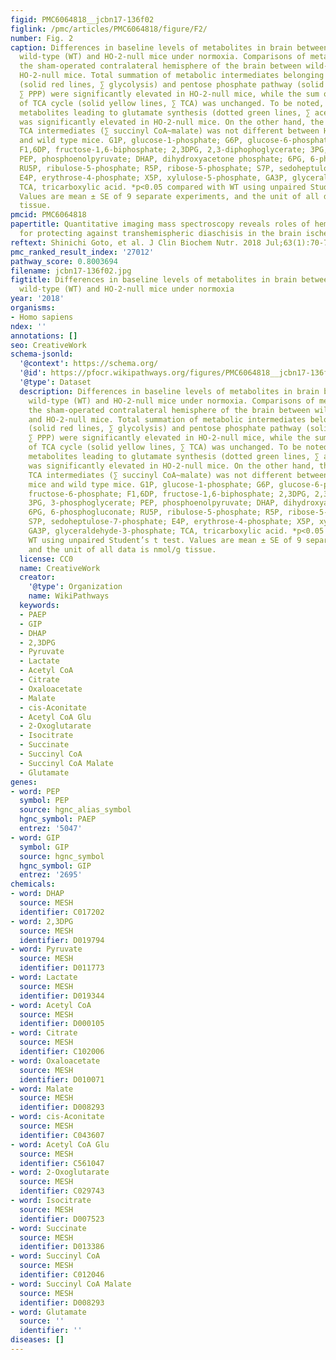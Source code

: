 ```yaml
---
figid: PMC6064818__jcbn17-136f02
figlink: /pmc/articles/PMC6064818/figure/F2/
number: Fig. 2
caption: Differences in baseline levels of metabolites in brain between sham-operated
  wild-type (WT) and HO-2-null mice under normoxia. Comparisons of metabolites in
  the sham-operated contralateral hemisphere of the brain between wild-type (WT) and
  HO-2-null mice. Total summation of metabolic intermediates belonging to glycolysis
  (solid red lines, ∑ glycolysis) and pentose phosphate pathway (solid blue lines,
  ∑ PPP) were significantly elevated in HO-2-null mice, while the sum of metabolites
  of TCA cycle (solid yellow lines, ∑ TCA) was unchanged. To be noted, the sum of
  metabolites leading to glutamate synthesis (dotted green lines, ∑ acetyl CoA~Glu)
  was significantly elevated in HO-2-null mice. On the other hand, the rest of the
  TCA intermediates (∑ succinyl CoA~malate) was not different between HO-2-null mice
  and wild type mice. G1P, glucose-1-phosphate; G6P, glucose-6-phosphate; F6P, fructose-6-phosphate;
  F1,6DP, fructose-1,6-biphosphate; 2,3DPG, 2,3-diphophoglycerate; 3PG, 3-phosphoglycerate;
  PEP, phosphoenolpyruvate; DHAP, dihydroxyacetone phosphate; 6PG, 6-phosphogluconate;
  RU5P, ribulose-5-phosphate; R5P, ribose-5-phosphate; S7P, sedoheptulose-7-phosphate;
  E4P, erythrose-4-phosphate; X5P, xylulose-5-phosphate, GA3P, glyceraldehyde-3-phosphate;
  TCA, tricarboxylic acid. *p<0.05 compared with WT using unpaired Student’s t test.
  Values are mean ± SE of 9 separate experiments, and the unit of all data is nmol/g
  tissue.
pmcid: PMC6064818
papertitle: Quantitative imaging mass spectroscopy reveals roles of heme oxygenase-2
  for protecting against transhemispheric diaschisis in the brain ischemia.
reftext: Shinichi Goto, et al. J Clin Biochem Nutr. 2018 Jul;63(1):70-79.
pmc_ranked_result_index: '27012'
pathway_score: 0.8003694
filename: jcbn17-136f02.jpg
figtitle: Differences in baseline levels of metabolites in brain between sham-operated
  wild-type (WT) and HO-2-null mice under normoxia
year: '2018'
organisms:
- Homo sapiens
ndex: ''
annotations: []
seo: CreativeWork
schema-jsonld:
  '@context': https://schema.org/
  '@id': https://pfocr.wikipathways.org/figures/PMC6064818__jcbn17-136f02.html
  '@type': Dataset
  description: Differences in baseline levels of metabolites in brain between sham-operated
    wild-type (WT) and HO-2-null mice under normoxia. Comparisons of metabolites in
    the sham-operated contralateral hemisphere of the brain between wild-type (WT)
    and HO-2-null mice. Total summation of metabolic intermediates belonging to glycolysis
    (solid red lines, ∑ glycolysis) and pentose phosphate pathway (solid blue lines,
    ∑ PPP) were significantly elevated in HO-2-null mice, while the sum of metabolites
    of TCA cycle (solid yellow lines, ∑ TCA) was unchanged. To be noted, the sum of
    metabolites leading to glutamate synthesis (dotted green lines, ∑ acetyl CoA~Glu)
    was significantly elevated in HO-2-null mice. On the other hand, the rest of the
    TCA intermediates (∑ succinyl CoA~malate) was not different between HO-2-null
    mice and wild type mice. G1P, glucose-1-phosphate; G6P, glucose-6-phosphate; F6P,
    fructose-6-phosphate; F1,6DP, fructose-1,6-biphosphate; 2,3DPG, 2,3-diphophoglycerate;
    3PG, 3-phosphoglycerate; PEP, phosphoenolpyruvate; DHAP, dihydroxyacetone phosphate;
    6PG, 6-phosphogluconate; RU5P, ribulose-5-phosphate; R5P, ribose-5-phosphate;
    S7P, sedoheptulose-7-phosphate; E4P, erythrose-4-phosphate; X5P, xylulose-5-phosphate,
    GA3P, glyceraldehyde-3-phosphate; TCA, tricarboxylic acid. *p<0.05 compared with
    WT using unpaired Student’s t test. Values are mean ± SE of 9 separate experiments,
    and the unit of all data is nmol/g tissue.
  license: CC0
  name: CreativeWork
  creator:
    '@type': Organization
    name: WikiPathways
  keywords:
  - PAEP
  - GIP
  - DHAP
  - 2,3DPG
  - Pyruvate
  - Lactate
  - Acetyl CoA
  - Citrate
  - Oxaloacetate
  - Malate
  - cis-Aconitate
  - Acetyl CoA Glu
  - 2-Oxoglutarate
  - Isocitrate
  - Succinate
  - Succinyl CoA
  - Succinyl CoA Malate
  - Glutamate
genes:
- word: PEP
  symbol: PEP
  source: hgnc_alias_symbol
  hgnc_symbol: PAEP
  entrez: '5047'
- word: GIP
  symbol: GIP
  source: hgnc_symbol
  hgnc_symbol: GIP
  entrez: '2695'
chemicals:
- word: DHAP
  source: MESH
  identifier: C017202
- word: 2,3DPG
  source: MESH
  identifier: D019794
- word: Pyruvate
  source: MESH
  identifier: D011773
- word: Lactate
  source: MESH
  identifier: D019344
- word: Acetyl CoA
  source: MESH
  identifier: D000105
- word: Citrate
  source: MESH
  identifier: C102006
- word: Oxaloacetate
  source: MESH
  identifier: D010071
- word: Malate
  source: MESH
  identifier: D008293
- word: cis-Aconitate
  source: MESH
  identifier: C043607
- word: Acetyl CoA Glu
  source: MESH
  identifier: C561047
- word: 2-Oxoglutarate
  source: MESH
  identifier: C029743
- word: Isocitrate
  source: MESH
  identifier: D007523
- word: Succinate
  source: MESH
  identifier: D013386
- word: Succinyl CoA
  source: MESH
  identifier: C012046
- word: Succinyl CoA Malate
  source: MESH
  identifier: D008293
- word: Glutamate
  source: ''
  identifier: ''
diseases: []
---
```

